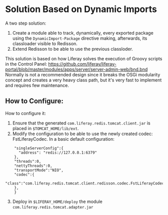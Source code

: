 # Solution Based on Dynamic Imports

A two step solution:

   1. Create a module able to track, dynamically, every exported package using
      the `DynamicImport-Package` directive making, afterwards, its classloader
      visible to Redisson.
   2. Extend Redisson to be able to use the previous classloder.

This solution is based on how Liferay solves the execution of Groovy scripts in the Control Panel: https://github.com/liferay/liferay-portal/blob/master/modules/apps/server/server-admin-web/bnd.bnd Normally is not a recommended design since it breaks the OSGi modularity concept and creates a very heavy class path, but it's very fast to implement and requires few maintenance.

## How to Configure:
How to configure it:

   1. Ensure that the generated `com.liferay.redis.tomcat.client.jar` is placed in `$TOMCAT_HOME/lib/ext`.
   2. Modify the configuration to be able to use the newly created codec: FstLiferayCodec. In a basic default configuration:

```{
    "singleServerConfig":{
      "address": "redis://127.0.0.1:6379"
    },
    "threads":0,
    "nettyThreads":0,
    "transportMode":"NIO",
    "codec":{
    "class":"com.liferay.redis.tomcat.client.redisson.codec.FstLiferayCodec"
    },
    }
```
   3. Deploy in `$LIFERAY_HOME/deploy` the module `com.liferay.redis.tomcat.adapter.jar`

